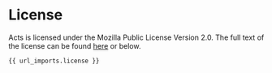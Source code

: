 # License

Acts is licensed under the Mozilla Public License Version 2.0.
The full text of the license can be found [here](http://mozilla.org/MPL/2.0/) or below.



```text
{{ url_imports.license }}
```
